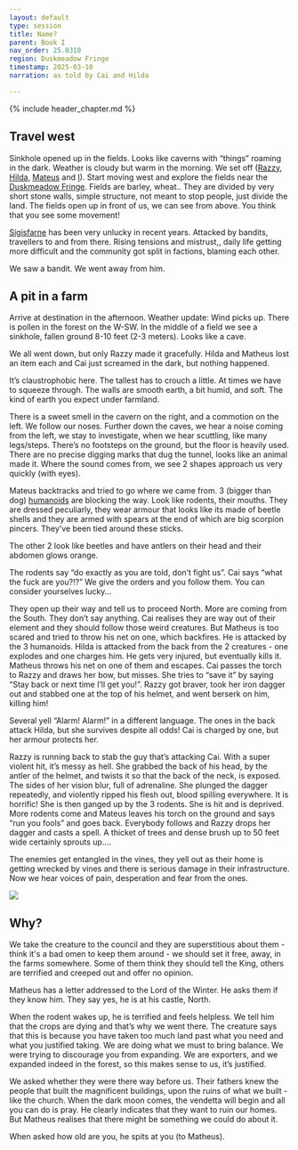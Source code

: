 ```yaml
---
layout: default
type: session
title: Name?
parent: Book I
nav_order: 25.0310
region: Duskmeadow Fringe
timestamp: 2025-03-10
narration: as told by Cai and Hilda

---
```


{% include header_chapter.md %}

## Travel west

Sinkhole opened up in the fields. Looks like caverns with “things” roaming in the dark.
Weather is cloudy but warm in the morning. We set off ([Razzy](../../directory/Sigisfarne/Razvan.md), [Hilda](../../directory/Sigisfarne/Hilda.md), [Mateus](../../directory/Sigisfarne/Mateus.md) and [I](../../directory/Sigisfarne/Cai.md)). Start moving west and explore the fields near the [Duskmeadow Fringe](../../directory/DuskmeadowFringe/index.md). 
Fields are barley, wheat.. They are divided by very short stone walls, simple structure, not meant to stop people, just divide the land. The fields open up in front of us, we can see from above. You think that you see some movement! 

[Sigisfarne](../../directory/Sigisfarne/index.md) has been very unlucky in recent years. Attacked by bandits, travellers to and from there. Rising tensions and mistrust,, daily life getting more difficult and the community got split in factions, blaming each other. 

We saw a bandit. We went away from him. 

## A pit in a farm

Arrive at destination in the afternoon. 
Weather update: Wind picks up. There is pollen in the forest on the W-SW. 
In the middle of a field we see a sinkhole, fallen ground 8-10 feet (2-3 meters). Looks like a cave. 

We all went down, but only Razzy made it gracefully. Hilda and Matheus lost an item each and Cai just screamed in the dark, but nothing happened.

It’s claustrophobic here. The tallest has to crouch a little. At times we have to squeeze through. The walls are smooth earth, a bit humid, and soft. The kind of earth you expect under farmland. 

There is a sweet smell in the cavern on the right, and a commotion on the left. We follow our noses. Further down the caves, we hear a noise coming from the left, we stay to investigate, when we hear scuttling, like many legs/steps. There’s no footsteps on the ground, but the floor is heavily used. There are no precise digging marks that dug the tunnel, looks like an animal made it. Where the sound comes from, we see 2 shapes approach us very quickly (with eyes). 

Mateus backtracks and tried to go where we came from. 3 (bigger than dog) [humanoids](../../directory/DuskmeadowFringe/PitRodents.md) are blocking the way. Look like rodents, their mouths. They are dressed peculiarly, they wear armour that looks like its made of beetle shells and they are armed with spears at the end of which are big scorpion pincers. They’ve been tied around these sticks.

The other 2 look like beetles and have antlers on their head and their abdomen glows orange. 

The rodents say “do exactly as you are told, don’t fight us”.
Cai says “what the fuck are you?!?”
We give the orders and you follow them. You can consider yourselves lucky...

They open up their way and tell us to proceed North. More are coming from the South. They don’t say anything. Cai realises they are way out of their element and they should follow those weird creatures. But Matheus is too scared and tried to throw his net on one, which backfires. He is attacked by the 3 humanoids. Hilda is attacked from the back from the 2 creatures - one explodes and one charges him. He gets very injured, but eventually kills it. Matheus throws his net on one of them and escapes. Cai passes the torch to Razzy and draws her bow, but misses. She tries to “save it” by saying “Stay back or next time I’ll get you!”. Razzy got braver, took her iron dagger out and stabbed one at the top of his helmet, and went berserk on him, killing him! 

Several yell “Alarm! Alarm!” in a different language. 
The ones in the back attack Hilda, but she survives despite all odds! Cai is charged by one, but her armour protects her. 

Razzy is running back to stab the guy that’s attacking Cai. With a super violent hit, it’s messy as hell. She grabbed the back of his head, by the antler of the helmet, and twists it so that the back of the neck, is exposed. The sides of her vision blur, full of adrenaline. She plunged the dagger repeatedly, and violently ripped his flesh out, blood spilling everywhere. It is horrific! She is then ganged up by the 3 rodents. She is hit and is deprived.  
More rodents come and Mateus leaves his torch on the ground and says “run you fools” and goes back. Everybody follows and Razzy drops her dagger and casts a spell. A thicket of trees and dense brush up to 50 feet wide certainly sprouts up….  

The enemies get entangled in the vines, they yell out as their home is getting wrecked by vines and there is serious damage in their infrastructure. Now we hear voices of pain, desperation and fear from the ones.

![](https://lh7-rt.googleusercontent.com/docsz/AD_4nXcPlEDJvJx7VExB7efw9XsSh_dWD6B50xCA59O5pAvuaPOnjPgx2Qr3hxCvWJFedsNk-aJeoo-vPyvy2BNHsyem1-PtzuCb78g9Uq1viOJnKWbDo8QI8GIJj_6K1m0x9s9pdbrIFw?key=YDCTNbOry3Xckl8jRqFqBI8H)

## Why?

We take the creature to the council and they are superstitious about them - think it's a bad omen to keep them around - we should set it free, away, in the farms somewhere. Some of them think they should tell the King, others are terrified and creeped out and offer no opinion. 

Matheus has a letter addressed to the Lord of the Winter. He asks them if they know him. They say yes, he is at his castle, North. 

When the rodent wakes up, he is terrified and feels helpless. We tell him that the crops are dying and that’s why we went there. The creature says that this is because you have taken too much land past what you need and what you justified taking. We are doing what we must to bring balance. We were trying to discourage you from expanding. We are exporters, and we expanded indeed in the forest, so this makes sense to us, it’s justified.

We asked whether they were there way before us. 
Their fathers knew the people that built the magnificent buildings, upon the ruins of what we built - like the church. 
When the dark moon comes, the vendetta will begin and all you can do is pray. He clearly indicates that they want to ruin our homes. But Matheus realises that there might be something we could do about it. 

When asked how old are you, he spits at you (to Matheus).
